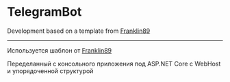 # TelegramBot

Development based on a template from [Franklin89](https://github.com/Franklin89/TelegramBotTemplate)
____
Используется шаблон от [Franklin89](https://github.com/Franklin89/TelegramBotTemplate)

Переделанный c консольного приложения под ASP.NET Core с WebHost и упорядоченной структурой
